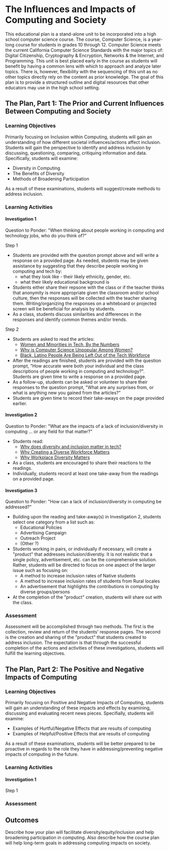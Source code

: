 # The Influences and Impacts of Computing and Society

This educational plan is a stand-alone unit to be incorporated into a high school computer science course.  The course, Computer Science, is a year-long course for students in grades 10 through 12.  Computer Science meets the current California Computer Science Standards with the major topics of: Digital Citizenship, Cryptography & Encryption, Networks & the Internet, and Programming.  This unit is best placed early in the course as students will benefit by having a common lens with which to approach and analyze later topics.  There is, however, flexibility with the sequencing of this unit as no other topics directly rely on the content as prior knowledge.  The goal of this plan is to provide a structured outline and digital resources that other educators may use in the high school setting.



## The Plan, Part 1: The Prior and Current Influences Between Computing and Society

### Learning Objectives

Primarily focusing on Inclusion within Computing, students will gain an understanding of how different societal influences/actions affect inclusion.  Students will gain the perspective to identify and address inclusion by discussing, questioning, comparing, critiquing information and data.  Specifically, students will examine:
  * Diversity in Computing
  * The Benefits of Diversity
  * Methods of Broadening Participation  

As a result of these examinations, students will suggest/create methods to address inclusion.

### Learning Activities

#### Investigation 1
 
Question to Ponder: "When thinking about people working in computing and technology jobs, who do you think of?"

Step 1  
  * Students are provided with the question prompt above and will write a response on a provided page.  As needed, students may be given assistance by suggesting that they describe people working in computing and tech by:
    * what they look like - their likely ethnicity, gender, etc.
    * what their likely educational background is
  * Students either share their repsone with the class or if the teacher thinks that anonymity is more appropriate given the classroom and/or school culture, then the responses will be collected with the teacher sharing them.  Writing/organizing the responses on a whiteboard or projected screen will be beneficial for analysis by students.
  * As a class, students discuss similarities and differences in the responses and identify common themes and/or trends.

Step 2  
  * Students are asked to read the articles:
    * [Women and Minorities in Tech, By the Numbers](https://www.wired.com/story/computer-science-graduates-diversity/)
    * [Why is Computer Science Unpopular Among Women?](https://today.ttu.edu/posts/2021/09/Stories/why-is-computer-science-unpopular-among-women)
    * [Black, Latino People Are Being Left Out of the Tech Workforce](https://www.govtech.com/workforce/black-latino-people-are-being-left-out-of-the-tech-workforce.html)
  * After the readings are finished, students are provided with the question prompt, "How accurate were both your individual and the class descriptions of people working in computing and technology?".  Students are given time to write a response on a provided page.
  * As a follow-up, students can be asked or volunteer to share their responses to the question prompt, "What are any surprises from, or what is anything new you gained from the articles?"
  * Students are given time to record their take-aways on the page provided earlier.

#### Investigation 2

Question to Ponder: "What are the impacts of a lack of inclusion/diversity in computing ... or any field for that matter?"

  * Students read:
    * [Why does diversity and inclusion matter in tech?](https://cecs.anu.edu.au/about/diversity-engineering-computer-science/diversity-inclusion-blogs/why-does-diversity-and)
    * [Why Creating a Diverse Workforce Matters](https://uncf.org/the-latest/why-creating-a-diverse-workforce-matters)
    * [Why Workplace Diversity Matters](https://aofund.org/resource/why-workplace-diversity-matters/)
  * As a class, students are encouraged to share their reactions to the readings.
  * Individually, students record at least one take-away from the readings on a provided page.
 

#### Investigation 3

Question to Ponder: "How can a lack of inclusion/diversity in computing be addressed?"

  * Building upon the reading and take-away(s) in Investigation 2, students select one category from a list such as:
    * Educational Policies
    * Advertising Campaign
    * Outreach Project
    * (Other ?)  
  * Students working in pairs, or individually if necessary, will create a "product" that addresses inclusion/diverstiy.  It is not realistic that a single policy, advertisement, etc. can be the comprehensive solution.  Rather, students will be directed to focus on one aspect of the larger issue such as focusing on:
    * A method to increase inclusion rates of Native students
    * A method to increase inclusion rates of students from Rural locales
    * An advertisement that highlights the contributions in computing by diverse groups/persons
  * At the completion of the "product" creation, students will share out with the class.

### Assessment

Assessment will be accomplished through two methods.  The first is the collection, review and return of the students' response pages.  The second is the creation and sharing of the "product" that students created to address inclusion.  The expectation is that through the successful completion of the actions and activities of these investigations, students will fulfill the learning objectives.


## The Plan, Part 2: The Positive and Negative Impacts of Computing

### Learning Objectives

Primarily focusing on Positive and Negative Impacts of Computing, students will gain an understanding of these impacts and effects by examining, discussing and evaluating recent news pieces.  Specifially, students will examine:
  * Examples of Hurtful/Negative Effects that are results of computing
  * Examples of Helpful/Positive Effects that are results of computing  

As a result of these examinations, students will be better prepared to be proactive in regards to the role they have in addressing/preventing negative impacts of computing in the future.

### Learning Activities

#### Investigation 1

Step 1  


### Assessment


## Outcomes

Describe how your plan will facilitate diversity/equity/inclusion and help broadening participation in computing. Also describe how the course plan will help long-term goals in addressing computing impacts on society.

